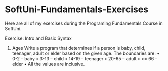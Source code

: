 # SoftUni-Fundamentals-Exercises
Here are all of my exercises during the Programing Fundamentals Course in SoftUni.


Exercise: Intro and Basic Syntax

1.	Ages
Write a program that determines if a person is baby, child, teenager, adult or elder based on the given age. The boundaries are:
•	0-2 – baby
•	3-13 – child
•	14-19 – teenager
•	20-65 – adult
•	>= 66 – elder
•	All the values are inclusive.

